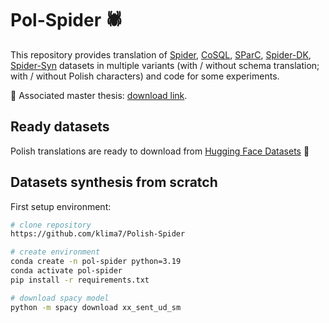 # Pol-Spider 🕷️

This repository provides translation of [Spider](https://yale-lily.github.io/spider), [CoSQL](https://yale-lily.github.io/cosql), [SParC](https://yale-lily.github.io/sparc), [Spider-DK](https://github.com/ygan/Spider-DK), [Spider-Syn](https://github.com/ygan/Spider-Syn) datasets in multiple variants (with / without schema translation; with / without Polish characters) and code for some experiments.

📄 Associated master thesis: [download link](https://github.com/klima7/Master-Thesis/releases/download/submit/master-thesis.pdf).

## Ready datasets
Polish translations are ready to download from [Hugging Face Datasets](https://huggingface.co/datasets/klima7/Pol-Spider/tree/main) 🤗

## Datasets synthesis from scratch

First setup environment:
```bash
# clone repository
https://github.com/klima7/Polish-Spider

# create environment
conda create -n pol-spider python=3.19
conda activate pol-spider
pip install -r requirements.txt

# download spacy model
python -m spacy download xx_sent_ud_sm
```
